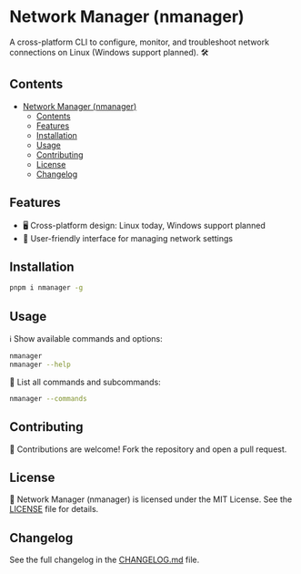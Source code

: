 # Network Manager (nmanager)

A cross-platform CLI to configure, monitor, and troubleshoot network connections on Linux (Windows support planned). 🛠️

## Contents
- [Network Manager (nmanager)](#markdown-header-network-manager-nmanager)
  - [Contents](#markdown-header-contents)
  - [Features](#markdown-header-features)
  - [Installation](#markdown-header-installation)
  - [Usage](#markdown-header-usage)
  - [Contributing](#markdown-header-contributing)
  - [License](#markdown-header-license)
  - [Changelog](#markdown-header-changelog)

## Features

- 🖥️ Cross-platform design: Linux today, Windows support planned
- 🧭 User-friendly interface for managing network settings

## Installation

```bash
pnpm i nmanager -g
```

## Usage

ℹ️ Show available commands and options:
```bash
nmanager
nmanager --help
```

🧭 List all commands and subcommands:
```bash
nmanager --commands
```

## Contributing

🤝 Contributions are welcome! Fork the repository and open a pull request.

## License

📝 Network Manager (nmanager) is licensed under the MIT License. See the [LICENSE](LICENSE) file for details.

## Changelog

See the full changelog in the [CHANGELOG.md](CHANGELOG.md) file.
